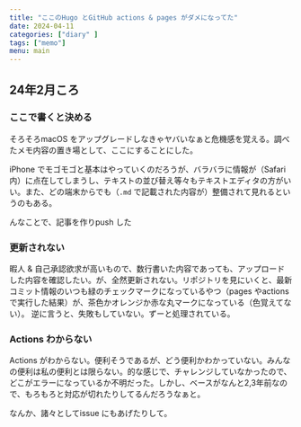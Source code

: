 ```yaml
---
title: "ここのHugo とGitHub actions & pages がダメになってた"
date: 2024-04-11
categories: ["diary" ]
tags: ["memo"]
menu: main
---
```


## 24年2月ころ

### ここで書くと決める

そろそろmacOS をアップグレードしなきゃヤバいなぁと危機感を覚える。調べたメモ内容の置き場として、ここにすることにした。

iPhone でモゴモゴと基本はやっていくのだろうが、バラバラに情報が（Safari 内）に点在してしまうし、テキストの並び替え等々もテキストエディタの方がいい。また、どの端末からでも（`.md` で記載された内容が）整備されて見れるというのもある。

んなことで、記事を作りpush した

### 更新されない

暇人 & 自己承認欲求が高いもので、数行書いた内容であっても、アップロードした内容を確認したい。が、全然更新されない。リポジトリを見にいくと、最新コミット情報のいつも緑のチェックマークになっているやつ（pages やactions で実行した結果）が、茶色かオレンジか赤な丸マークになっている（色覚えてない）。
逆に言うと、失敗もしていない。ずーと処理されている。

### Actions わからない

Actions がわからない。便利そうであるが、どう便利かわかっていない。みんなの便利は私の便利とは限らない。的な感じで、チャレンジしていなかったので、どこがエラーになっているか不明だった。しかし、ベースがなんと2,3年前なので、もろもろと対応が切れたりしてるんだろうなぁと。

なんか、諸々としてissue にもあげたりして。
